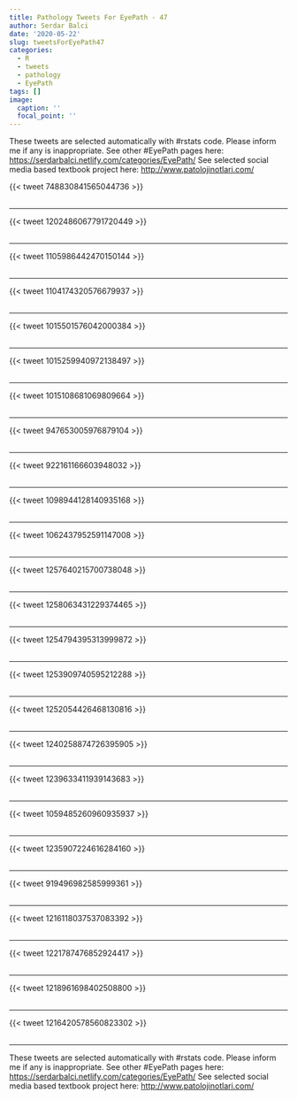 ```yaml
---
title: Pathology Tweets For EyePath - 47
author: Serdar Balci
date: '2020-05-22'
slug: tweetsForEyePath47
categories:
  - R
  - tweets
  - pathology
  - EyePath
tags: []
image:
  caption: ''
  focal_point: ''
---
```



These tweets are selected automatically with #rstats code. Please inform me if any is inappropriate.
See other #EyePath pages here: https://serdarbalci.netlify.com/categories/EyePath/ 
See selected social media based textbook project here: http://www.patolojinotlari.com/

{{< tweet 748830841565044736 >}}
<br>
<br>
<hr>
{{< tweet 1202486067791720449 >}}
<br>
<br>
<hr>
{{< tweet 1105986442470150144 >}}
<br>
<br>
<hr>
{{< tweet 1104174320576679937 >}}
<br>
<br>
<hr>
{{< tweet 1015501576042000384 >}}
<br>
<br>
<hr>
{{< tweet 1015259940972138497 >}}
<br>
<br>
<hr>
{{< tweet 1015108681069809664 >}}
<br>
<br>
<hr>
{{< tweet 947653005976879104 >}}
<br>
<br>
<hr>
{{< tweet 922161166603948032 >}}
<br>
<br>
<hr>
{{< tweet 1098944128140935168 >}}
<br>
<br>
<hr>
{{< tweet 1062437952591147008 >}}
<br>
<br>
<hr>
{{< tweet 1257640215700738048 >}}
<br>
<br>
<hr>
{{< tweet 1258063431229374465 >}}
<br>
<br>
<hr>
{{< tweet 1254794395313999872 >}}
<br>
<br>
<hr>
{{< tweet 1253909740595212288 >}}
<br>
<br>
<hr>
{{< tweet 1252054426468130816 >}}
<br>
<br>
<hr>
{{< tweet 1240258874726395905 >}}
<br>
<br>
<hr>
{{< tweet 1239633411939143683 >}}
<br>
<br>
<hr>
{{< tweet 1059485260960935937 >}}
<br>
<br>
<hr>
{{< tweet 1235907224616284160 >}}
<br>
<br>
<hr>
{{< tweet 919496982585999361 >}}
<br>
<br>
<hr>
{{< tweet 1216118037537083392 >}}
<br>
<br>
<hr>
{{< tweet 1221787476852924417 >}}
<br>
<br>
<hr>
{{< tweet 1218961698402508800 >}}
<br>
<br>
<hr>
{{< tweet 1216420578560823302 >}}
<br>
<br>
<hr>


These tweets are selected automatically with #rstats code. Please inform me if any is inappropriate.
See other #EyePath pages here: https://serdarbalci.netlify.com/categories/EyePath/ 
See selected social media based textbook project here: http://www.patolojinotlari.com/
